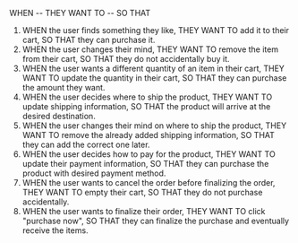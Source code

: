 WHEN -- THEY WANT TO -- SO THAT
1. WHEN the user finds something they like, 
    THEY WANT TO add it to their cart, 
    SO THAT they can purchase it.
2. WHEN the user changes their mind,
    THEY WANT TO remove the item from their cart,
    SO THAT they do not accidentally buy it.
3. WHEN the user wants a different quantity of an item in their cart,
    THEY WANT TO update the quantity in their cart,
    SO THAT they can purchase the amount they want.
4. WHEN the user decides where to ship the product,
    THEY WANT TO update shipping information,
    SO THAT the product will arrive at the desired destination.
5. WHEN the user changes their mind on where to ship the product,
    THEY WANT TO remove the already added shipping information,
    SO THAT they can add the correct one later.
6. WHEN the user decides how to pay for the product,
    THEY WANT TO update their payment information,
    SO THAT they can purchase the product with desired payment method.
7. WHEN the user wants to cancel the order before finalizing the order,
    THEY WANT TO empty their cart,
    SO THAT they do not purchase accidentally.
8. WHEN the user wants to finalize their order,
    THEY WANT TO click "purchase now",
    SO THAT they can finalize the purchase and eventually receive the items.